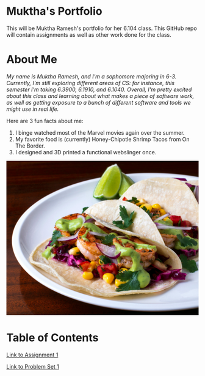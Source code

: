 # Muktha's Portfolio
This will be Muktha Ramesh's portfolio for her 6.104 class.  This GitHub repo will contain assignments as well as other work done for the class.

# About Me
*My name is Muktha Ramesh, and I'm a sophomore majoring in 6-3.  Currently, I'm still exploring different areas of CS: for instance, this semester I'm taking 6.3900, 6.1910, and 6.1040.  Overall, I'm pretty excited about this class and learning about what makes a piece of software work, as well as getting exposure to a bunch of different software and tools we might use in real life.*

Here are 3 fun facts about me:
1. I binge watched most of the Marvel movies again over the summer.
2. My favorite food is \(currently\) Honey-Chipotle Shrimp Tacos from On The Border.
3. I designed and 3D printed a functional webslinger once.

![shrimp tacos image](assets/unsplash_image.jpg)


# Table of Contents
[Link to Assignment 1](assignments/assignment1.md)

[Link to Problem Set 1](assignments/writingConcepts.md)
